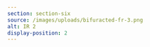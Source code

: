 ```yaml
---
section: section-six
source: /images/uploads/bifuracted-fr-3.png
alt: IR 2
display-position: 2
---
```

